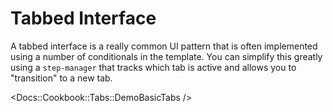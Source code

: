 # Tabbed Interface

A tabbed interface is a really common UI pattern that is often implemented using a number of conditionals in the template. You can simplify this greatly using a `step-manager` that tracks which tab is active and allows you to "transition" to a new tab.

<Docs::Cookbook::Tabs::DemoBasicTabs />
